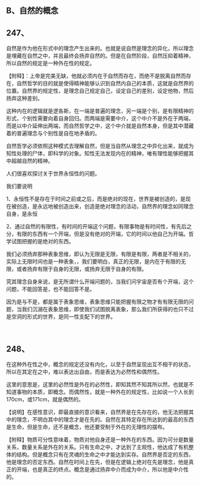 <h2>B、自然的概念</h2><h2>247、</h2><p data-pid="ztiqWB1b">自然是作为他在形式中的理念产生出来的。也就是说自然是理念的异化，所以理念是埋藏在自然之中，并且最终会扬弃自然的。但是在自然阶段，自然压抑着精神，所以自然的规定是一种外在性的规定。</p><p data-pid="CSG2aVuG">【附释】：上帝是完美无缺，他就必须内在于自然而存在，而绝不是脱离自然而存在，自然哲学的目的就是使得精神能够认识到自然内自己的本质，这就是自然界的位置。自然界的规定性，是理念自己规定自己，设定自己的差别，设定他物，然后扬弃这种差别。</p><p data-pid="f2hNoJ4A">这种内在的逻辑就是逻各斯，在一端是普遍的理念，另一端是个别，是有限精神的形式，个别性需要向着自身回归。而两端是需要中介，这个中介不是外在于两端，而是以中介延伸出两端，而自然哲学之中，这个中介就是自然本身，但是其中潜藏着的普遍理念与个别性是自在地矛盾的。</p><p data-pid="FuHozg-x">自然哲学必须依照这种模式去理解自然，但是当自然从理念之中异化出来，就成为知性处理的尸体，即科学的对象。知性无法发现内在的精神，唯有理性能够把握其中超越自然的精神。</p><p data-pid="F0g0w_g8">人们很喜欢探讨关于世界永恒性的问题。</p><p data-pid="KjadrSYE">我们要说明</p><p data-pid="3J-2lOGZ">1、永恒性不是存在于时间之前或之后，而是绝对的现在，世界是被创造的，是现在被创造，是永远地被创造出来，创造是绝对理念的活动，自然界的理念如同理念自身，是永恒</p><p data-pid="AFy8EFtz">2、通过自然的有限性，有时间的开端这个问题，有限事物是有时间性，有先后之分，有限的东西有一个开端，但是没有绝对的开端，它的时间以他自己为开端。哲学试图把握的是绝对的东西。</p><p data-pid="3KHNY-cO">我们必须扬弃那种表象思维，即认为无限是无限，有限是有限，两者是不相关的，实际上无限时间也是一种表象，，我们要明白，真正的无限，是内在于有限的无限，或者扬弃有限于自身的无限，或扬弃无限于自身的有限。</p><p data-pid="pls4gQq3">究其理念自身来说，是无所谓什么开端问题的，当我们问宇宙是否有个开端，这个问题，不能回答是，也不能回答不是。</p><p data-pid="p9LHtr1c">因为是与不是，都是属于表象思维，表象思维只能把握有限之物才有有限无限的问题，当我们沉溺在表象思维，即使我们试图脱离表象，那么我们所获得的也只不过是空洞的形式的世界，是同一性支配下的世界。</p><p><br></p><h2>248、</h2><p data-pid="1dIdBkke">在这种外在性之中，概念的规定还没有内化，以至于自然呈现出互不相干的状态，所以在其定在之中，难以表达出自由，而是表达为必然性和偶然性。</p><p data-pid="cDZrXDOv">这里的意思是，这里的必然性是外在的必然性，即知其然不知其所以然，也就是不知道事物的本质，即概念。而偶然性，就是一种外在的规定性，比如说一个人长到170cm，或171cm，就是偶然的。</p><p data-pid="dVpGK560">【说明】在感性意识，即最直接的意识看来，自然界是在先存在的，他无法把握其中的理念，不明白其中的理念才是在先的。自然在其特定存在所达到的最高的东西是生命，但是生命，还不是概念，他还要受制于外在的无理性的摆布。</p><p data-pid="raZX-rFG">【附释】物质可分性意味着，物质对他自身还是一种外在的东西。因为可分是数量关系，数量关系是外在的关系。只有生命之中，才达到了主观性，他达成了有机整体的结构。但是概念只有在灵魂的生命之中才能达到实存。自然界是否定的东西，他是理念的否定东西。自然在时间上在先，但是在逻辑上绝对在先是理念，他是真正的开端，也是真正的终点。概念是通过扬弃中介而成为中介，所以他是中介性的。</p>